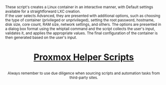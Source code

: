 <sub>These script's creates a Linux container in an interactive manner, with Default settings available for a straightforward LXC creation. <br>If the user selects Advanced, they are presented with additional options, such as choosing the type of container (privileged or unprivileged), setting the root password, hostname, disk size, core count, RAM size, network settings, and others. The options are presented in a dialog box format using the whiptail command and the script collects the user's input, validates it, and applies the appropriate values. The final configuration of the container is then generated based on the user's input.</sub>

<h1><p align="center"><a href="https://tteck.github.io/Proxmox/">Proxmox Helper Scripts</a></p></h1>
<sub><div align="center"> Always remember to use due diligence when sourcing scripts and automation tasks from third-party sites. </div></sub>
